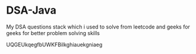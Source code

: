 # DSA-Java


My DSA questions stack which i used to solve from leetcode and geeks for geeks for better problem solving skills

UQGEUkqegfbUWKFBilkghiauekgniaeg






